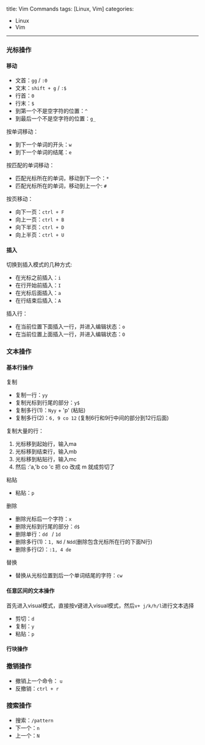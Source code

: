 title: Vim Commands
tags: [Linux, Vim]
categories: 
- Linux
- Vim
---


### 光标操作

#### 移动
- 文首：`gg` / `:0`
- 文末：`shift + g` / `:$`
- 行首：`0`
- 行末：`$`
- 到第一个不是空字符的位置：`^`
- 到最后一个不是空字符的位置：`g_`

<!--more-->

按单词移动：
- 到下一个单词的开头：`w`
- 到下一个单词的结尾：`e`

按匹配的单词移动：
- 匹配光标所在的单词，移动到下一个：`*`
- 匹配光标所在的单词，移动到上一个: `#`

按页移动：
- 向下一页：`ctrl + F`
- 向上一页：`ctrl + B`
- 向下半页：`ctrl + D`
- 向上半页：`ctrl + U`

#### 插入
切换到插入模式的几种方式:
- 在光标之前插入：`i`
- 在行开始前插入：`I`
- 在光标后面插入：`a`
- 在行结束后插入：`A`

插入行：
- 在当前位置下面插入一行，并进入编辑状态：`o`
- 在当前位置上面插入一行，并进入编辑状态：`O`




### 文本操作

#### 基本行操作

复制
- 复制一行：`yy`
- 复制光标到行尾的部分：`y$`
- 复制多行(1)：`Nyy` + 'p' (粘贴)
- 复制多行(2)：`6, 9 co 12` (复制6行和9行中间的部分到12行后面)

复制大量的行：
1. 光标移到起始行，输入ma
2. 光标移到结束行，输入mb
3. 光标移到粘贴行，输入mc
4. 然后 :'a,'b co 'c 把 co 改成 m 就成剪切了


粘贴
- 粘贴：`p`

删除
- 删除光标后一个字符：`x`
- 删除光标到行尾的部分：`d$`
- 删除单行：`dd ` / `1d`
- 删除多行(1)：`1, Nd` / `Ndd`(删除包含光标所在行的下面N行)
- 删除多行(2)：`:1, 4 de`


替换
- 替换从光标位置到后一个单词结尾的字符：`cw`

#### 任意区间的文本操作

首先进入visual模式，直接按v键进入visual模式，然后`v+ j/k/h/l`进行文本选择
- 剪切：`d`
- 复制：`y`
- 粘贴：`p`

#### 行块操作


### 撤销操作
- 撤销上一个命令： `u`
- 反撤销：`ctrl + r` 


### 搜索操作

- 搜索：`/pattern`
- 下一个：`n`
- 上一个：`N`
